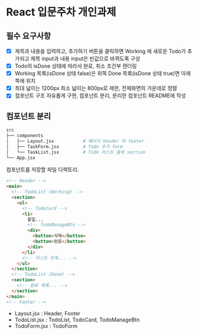 # React 입문주차 개인과제

## 필수 요구사항

- [x] 제목과 내용을 입력하고, 추가하기 버튼을 클릭하면 Working 에 새로운 Todo가 추가되고 제목 input과 내용 input은 빈값으로 바뀌도록 구성
- [x] Todo의 isDone 상태에 따라서 완료, 취소 조건부 렌더링
- [x] Working 목록(isDone 상태 false)은 위쪽 Done 목록(isDone 상태 true)면 아래쪽에 위치
- [x] 최대 넓이는 1200px 최소 넓이는 800px로 제한, 전체화면의 가운데로 정렬
- [x] 컴포넌트 구조 자유롭게 구현, 컴포넌트 분리, 분리한 컴포넌트 README에 작성

## 컴포넌트 분리

```bash
src
├── components
│   ├── Layout.jsx           # 페이지 header 와 footer
│   ├── TaskForm.jsx         # Todo 추가 form
│   └── TaskList.jsx         # Todo 리스트 출력 section
└── App.jsx
```

컴포넌트를 저장할 파일 디렉토리.

```html
<!-- Header -->
<main>
  <!-- TodoList (Working) -->
  <section>
    <ul>
      <!-- TodoCard -->
      <li>
        할일...
        <!-- TodoManageBtn -->
        <div>
          <button>삭제</button>
          <button>완료</button>
        </div>
      </li>
      <!-- 리스트 반복... -->
    </ul>
  </section>
  <!-- TodoList (Done) -->
  <section>
    <!-- 완료 목록... -->
  </section>
</main>
<!-- Footer -->
```

- Layout.jsx : Header, Footer
- TodoList.jsx : TodoList, TodoCard, TodoManageBtn
- TodoForm.jsx : TodoForm
